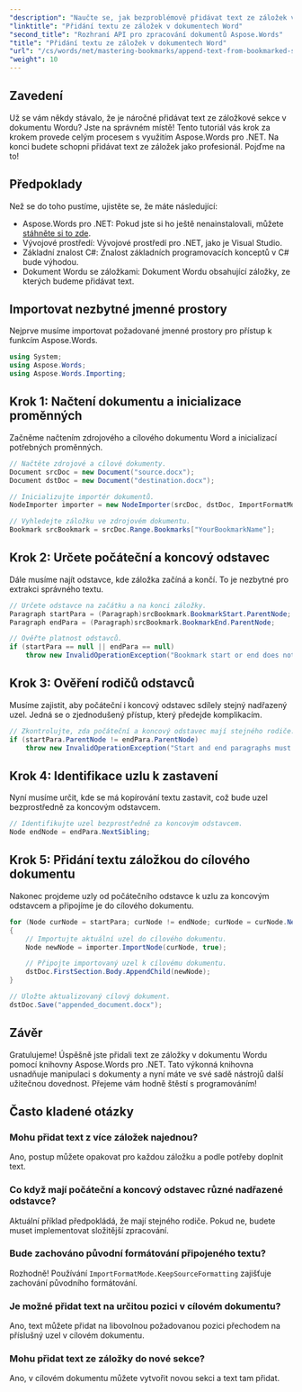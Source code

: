 ```yaml
---
"description": "Naučte se, jak bezproblémově přidávat text ze záložek v dokumentu Word pomocí Aspose.Words pro .NET. Tento podrobný návod."
"linktitle": "Přidání textu ze záložek v dokumentech Word"
"second_title": "Rozhraní API pro zpracování dokumentů Aspose.Words"
"title": "Přidání textu ze záložek v dokumentech Word"
"url": "/cs/words/net/mastering-bookmarks/append-text-from-bookmarked-sections/"
"weight": 10
---
```


## Zavedení

Už se vám někdy stávalo, že je náročné přidávat text ze záložkové sekce v dokumentu Wordu? Jste na správném místě! Tento tutoriál vás krok za krokem provede celým procesem s využitím Aspose.Words pro .NET. Na konci budete schopni přidávat text ze záložek jako profesionál. Pojďme na to!

## Předpoklady

Než se do toho pustíme, ujistěte se, že máte následující:

- Aspose.Words pro .NET: Pokud jste si ho ještě nenainstalovali, můžete [stáhněte si to zde](https://releases.aspose.com/words/net/).
- Vývojové prostředí: Vývojové prostředí pro .NET, jako je Visual Studio.
- Základní znalost C#: Znalost základních programovacích konceptů v C# bude výhodou.
- Dokument Wordu se záložkami: Dokument Wordu obsahující záložky, ze kterých budeme přidávat text.

## Importovat nezbytné jmenné prostory

Nejprve musíme importovat požadované jmenné prostory pro přístup k funkcím Aspose.Words.

```csharp
using System;
using Aspose.Words;
using Aspose.Words.Importing;
```

## Krok 1: Načtení dokumentu a inicializace proměnných

Začněme načtením zdrojového a cílového dokumentu Word a inicializací potřebných proměnných.

```csharp
// Načtěte zdrojové a cílové dokumenty.
Document srcDoc = new Document("source.docx");
Document dstDoc = new Document("destination.docx");

// Inicializujte importér dokumentů.
NodeImporter importer = new NodeImporter(srcDoc, dstDoc, ImportFormatMode.KeepSourceFormatting);

// Vyhledejte záložku ve zdrojovém dokumentu.
Bookmark srcBookmark = srcDoc.Range.Bookmarks["YourBookmarkName"];
```

## Krok 2: Určete počáteční a koncový odstavec

Dále musíme najít odstavce, kde záložka začíná a končí. To je nezbytné pro extrakci správného textu.

```csharp
// Určete odstavce na začátku a na konci záložky.
Paragraph startPara = (Paragraph)srcBookmark.BookmarkStart.ParentNode;
Paragraph endPara = (Paragraph)srcBookmark.BookmarkEnd.ParentNode;

// Ověřte platnost odstavců.
if (startPara == null || endPara == null)
    throw new InvalidOperationException("Bookmark start or end does not have a valid paragraph parent.");
```

## Krok 3: Ověření rodičů odstavců

Musíme zajistit, aby počáteční i koncový odstavec sdílely stejný nadřazený uzel. Jedná se o zjednodušený přístup, který předejde komplikacím.

```csharp
// Zkontrolujte, zda počáteční a koncový odstavec mají stejného rodiče.
if (startPara.ParentNode != endPara.ParentNode)
    throw new InvalidOperationException("Start and end paragraphs must have the same parent.");
```

## Krok 4: Identifikace uzlu k zastavení

Nyní musíme určit, kde se má kopírování textu zastavit, což bude uzel bezprostředně za koncovým odstavcem.

```csharp
// Identifikujte uzel bezprostředně za koncovým odstavcem.
Node endNode = endPara.NextSibling;
```

## Krok 5: Přidání textu záložkou do cílového dokumentu

Nakonec projdeme uzly od počátečního odstavce k uzlu za koncovým odstavcem a připojíme je do cílového dokumentu.

```csharp
for (Node curNode = startPara; curNode != endNode; curNode = curNode.NextSibling)
{
    // Importujte aktuální uzel do cílového dokumentu.
    Node newNode = importer.ImportNode(curNode, true);

    // Připojte importovaný uzel k cílovému dokumentu.
    dstDoc.FirstSection.Body.AppendChild(newNode);
}

// Uložte aktualizovaný cílový dokument.
dstDoc.Save("appended_document.docx");
```

## Závěr

Gratulujeme! Úspěšně jste přidali text ze záložky v dokumentu Wordu pomocí knihovny Aspose.Words pro .NET. Tato výkonná knihovna usnadňuje manipulaci s dokumenty a nyní máte ve své sadě nástrojů další užitečnou dovednost. Přejeme vám hodně štěstí s programováním!

## Často kladené otázky

### Mohu přidat text z více záložek najednou?
Ano, postup můžete opakovat pro každou záložku a podle potřeby doplnit text.

### Co když mají počáteční a koncový odstavec různé nadřazené odstavce?
Aktuální příklad předpokládá, že mají stejného rodiče. Pokud ne, budete muset implementovat složitější zpracování.

### Bude zachováno původní formátování připojeného textu?
Rozhodně! Používání `ImportFormatMode.KeepSourceFormatting` zajišťuje zachování původního formátování.

### Je možné přidat text na určitou pozici v cílovém dokumentu?
Ano, text můžete přidat na libovolnou požadovanou pozici přechodem na příslušný uzel v cílovém dokumentu.

### Mohu přidat text ze záložky do nové sekce?
Ano, v cílovém dokumentu můžete vytvořit novou sekci a text tam přidat.
